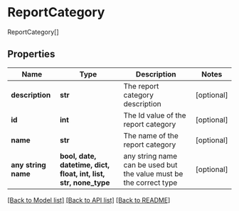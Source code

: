 # ReportCategory

ReportCategory[]

## Properties
Name | Type | Description | Notes
------------ | ------------- | ------------- | -------------
**description** | **str** | The report category description | [optional] 
**id** | **int** | The Id value of the report category | [optional] 
**name** | **str** | The name of the report category | [optional] 
**any string name** | **bool, date, datetime, dict, float, int, list, str, none_type** | any string name can be used but the value must be the correct type | [optional]

[[Back to Model list]](../README.md#documentation-for-models) [[Back to API list]](../README.md#documentation-for-api-endpoints) [[Back to README]](../README.md)


